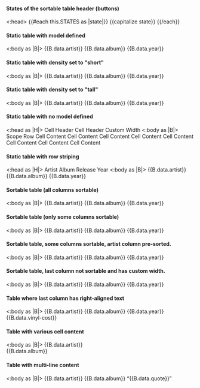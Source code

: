 <section data-test-percy data-section="showcase">
  <h4 class="dummy-h4">States of the sortable table header (buttons)</h4>
  <Hds::Table>
    <:head>
      <Hds::Table::Tr>
        {{#each this.STATES as |state|}}
          <Hds::Table::ThSort mock-state-value={{state}} mock-state-selector="button">
            {{capitalize state}}
          </Hds::Table::ThSort>
        {{/each}}
      </Hds::Table::Tr>
    </:head>
  </Hds::Table>
  <h4 class="dummy-h4">
    Static table with model defined
  </h4>
  <Hds::Table
    @model={{this.model.data}}
    @columns={{array
      (hash key="artist" label="Artist")
      (hash key="album" label="Album")
      (hash key="year" label="Release Year")
    }}
  >
    <:body as |B|>
      <B.Tr>
        <B.Td>{{B.data.artist}}</B.Td>
        <B.Td>{{B.data.album}}</B.Td>
        <B.Td>{{B.data.year}}</B.Td>
      </B.Tr>
    </:body>
  </Hds::Table>
  <h4 class="dummy-h4">
    Static table with density set to "short"
  </h4>
  <Hds::Table
    @model={{this.model.data}}
    @density="short"
    @columns={{array
      (hash key="artist" label="Artist")
      (hash key="album" label="Album")
      (hash key="year" label="Release Year")
    }}
  >
    <:body as |B|>
      <B.Tr>
        <B.Td>{{B.data.artist}}</B.Td>
        <B.Td>{{B.data.album}}</B.Td>
        <B.Td>{{B.data.year}}</B.Td>
      </B.Tr>
    </:body>
  </Hds::Table>
  <h4 class="dummy-h4">
    Static table with density set to "tall"
  </h4>
  <Hds::Table
    @model={{this.model.data}}
    @density="tall"
    @columns={{array
      (hash key="artist" label="Artist")
      (hash key="album" label="Album")
      (hash key="year" label="Release Year")
    }}
  >
    <:body as |B|>
      <B.Tr>
        <B.Td>{{B.data.artist}}</B.Td>
        <B.Td>{{B.data.album}}</B.Td>
        <B.Td>{{B.data.year}}</B.Td>
      </B.Tr>
    </:body>
  </Hds::Table>
  <h4 class="dummy-h4">
    Static table with no model defined
  </h4>
  <Hds::Table @caption="a custom table with no model defined">
    <:head as |H|>
      <H.Tr>
        <H.Th>Cell Header</H.Th>
        <H.Th>Cell Header</H.Th>
        <H.Th @width="20%">Custom Width</H.Th>
      </H.Tr>
    </:head>
    <:body as |B|>
      <B.Tr>
        <B.Th>Scope Row</B.Th>
        <B.Td>Cell Content</B.Td>
        <B.Td>Cell Content</B.Td>
      </B.Tr>
      <B.Tr>
        <B.Td>Cell Content</B.Td>
        <B.Td>Cell Content</B.Td>
        <B.Td>Cell Content</B.Td>
      </B.Tr>
      <B.Tr>
        <B.Td>Cell Content</B.Td>
        <B.Td>Cell Content</B.Td>
        <B.Td>Cell Content</B.Td>
      </B.Tr>
    </:body>
  </Hds::Table>
  <h4 class="dummy-h4">
    Static table with row striping
  </h4>
  <Hds::Table @model={{this.model.data}} @isStriped={{true}} @caption="Static table with row striping">
    <:head as |H|>
      <H.Tr>
        <H.Th>Artist</H.Th>
        <H.Th>Album</H.Th>
        <H.Th>Release Year</H.Th>
      </H.Tr>
    </:head>
    <:body as |B|>
      <B.Tr>
        <B.Td>{{B.data.artist}}</B.Td>
        <B.Td>{{B.data.album}}</B.Td>
        <B.Td>{{B.data.year}}</B.Td>
      </B.Tr>
    </:body>
  </Hds::Table>
  <h4 class="dummy-h4">
    Sortable table (all columns sortable)
  </h4>
  <Hds::Table
    @model={{this.model.data}}
    @columns={{array
      (hash key="artist" label="Artist" isSortable="true")
      (hash key="album" label="Album" isSortable="true")
      (hash key="year" label="Release Year" isSortable="true")
    }}
  >
    <:body as |B|>
      <B.Tr>
        <B.Td>{{B.data.artist}}</B.Td>
        <B.Td>{{B.data.album}}</B.Td>
        <B.Td>{{B.data.year}}</B.Td>
      </B.Tr>
    </:body>
  </Hds::Table>
  <h4 class="dummy-h4">
    Sortable table (only some columns sortable)
  </h4>
  <Hds::Table
    @model={{this.model.data}}
    @columns={{array
      (hash key="artist" label="Artist" isSortable="true")
      (hash key="album" label="Album" isSortable="true")
      (hash key="year" label="Release Year")
    }}
  >
    <:body as |B|>
      <B.Tr>
        <B.Td>{{B.data.artist}}</B.Td>
        <B.Td>{{B.data.album}}</B.Td>
        <B.Td>{{B.data.year}}</B.Td>
      </B.Tr>
    </:body>
  </Hds::Table>
  <h4 class="dummy-h4">
    Sortable table, some columns sortable, artist column pre-sorted.
  </h4>
  <Hds::Table
    @model={{this.model.data}}
    @columns={{array
      (hash key="artist" label="Artist" isSortable="true")
      (hash key="album" label="Album" isSortable="true")
      (hash key="year" label="Release Year")
    }}
    @sortBy="artist"
  >
    <:body as |B|>
      <B.Tr>
        <B.Td>{{B.data.artist}}</B.Td>
        <B.Td>{{B.data.album}}</B.Td>
        <B.Td>{{B.data.year}}</B.Td>
      </B.Tr>
    </:body>
  </Hds::Table>
  <h4 class="dummy-h4">
    Sortable table, last column not sortable and has custom width.
  </h4>
  <Hds::Table
    @model={{this.model.data}}
    @columns={{array
      (hash key="artist" label="Artist" isSortable="true")
      (hash key="album" label="Album" isSortable="true")
      (hash key="year" label="Release Year" isSortable="true")
      (hash key="other" label="Other" width="55px")
    }}
    @valign="middle"
  >
    <:body as |B|>
      <B.Tr>
        <B.Td>{{B.data.artist}}</B.Td>
        <B.Td>{{B.data.album}}</B.Td>
        <B.Td>{{B.data.year}}</B.Td>
        <B.Td>
          <Hds::Dropdown as |dd|>
            <dd.ToggleIcon @icon="more-horizontal" @text="Overflow Options" @hasChevron={{false}} @size="small" />
            <dd.Interactive @route="components.table" @text="Create" />
            <dd.Interactive @route="components.table" @text="Read" />
            <dd.Interactive @route="components.table" @text="Update" />
            <dd.Separator />
            <dd.Interactive @route="components.table" @text="Delete" @color="critical" @icon="trash" />
          </Hds::Dropdown>
        </B.Td>
      </B.Tr>
    </:body>
  </Hds::Table>
  <h4 class="dummy-h4">Table where last column has right-aligned text</h4>
  <Hds::Table
    @model={{this.model.data}}
    @columns={{array
      (hash key="artist" label="Artist" isSortable="true")
      (hash key="album" label="Album" isSortable="true")
      (hash key="year" label="Release Year" isSortable="true")
      (hash key="vinyl-cost" label="Vinyl Cost (USD)" align="right")
    }}
  >
    <:body as |B|>
      <B.Tr>
        <B.Td>{{B.data.artist}}</B.Td>
        <B.Td>{{B.data.album}}</B.Td>
        <B.Td>{{B.data.year}}</B.Td>
        <B.Td @align="right">{{B.data.vinyl-cost}}</B.Td>
      </B.Tr>
    </:body>
  </Hds::Table>
  <h4 class="dummy-h4">Table with various cell content</h4>
  <Hds::Table
    @model={{this.model.data}}
    @columns={{array
      (hash key="artist" label="Artist" isSortable="true")
      (hash key="album" label="Album" isSortable="true")
      (hash key="year" label="Release Year" isSortable="true")
      (hash key="other" label="Additional Actions")
    }}
  >
    <:body as |B|>
      <B.Tr>
        <B.Td><Hds::Link::Inline @href="#showcase">{{B.data.artist}}</Hds::Link::Inline></B.Td>
        <B.Td>
          <div class="db-table-cell-content-div">
            <FlightIcon @name={{B.data.icon}} />
            {{B.data.album}}
          </div>
        </B.Td>
        <B.Td>
          <Hds::Badge @text={{B.data.year}} @type={{B.data.badge-type}} @color={{B.data.badge-color}} />
        </B.Td>
        <B.Td>
          <Hds::ButtonSet>
            <Hds::Button @text="Add" @isIconOnly={{true}} @icon="plus" @size="small" />
            <Hds::Button @text="Edit" @isIconOnly={{true}} @icon="edit" @size="small" @color="secondary" />
            <Hds::Button @text="Delete" @isIconOnly={{true}} @icon="trash" @size="small" @color="critical" />
          </Hds::ButtonSet>
        </B.Td>
      </B.Tr>
    </:body>
  </Hds::Table>
  <h4 class="dummy-h4">Table with multi-line content</h4>
  <Hds::Table
    @model={{this.model.data}}
    @caption="table with multi-line content"
    @columns={{array
      (hash key="artist" label="Artist")
      (hash key="album" label="Album")
      (hash key="quote" label="Quote" width="50%")
    }}
  >
    <:body as |B|>
      <B.Tr>
        <B.Td>{{B.data.artist}}</B.Td>
        <B.Td>{{B.data.album}}</B.Td>
        <B.Td>&ldquo;{{B.data.quote}}&rdquo;</B.Td>
      </B.Tr>
    </:body>
  </Hds::Table>
</section>